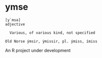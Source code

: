 # ymse
    [y`msə] 
    adjective

      Various, of various kind, not specified

    Old Norse ýmsir, ýmissir, pl. ýmiss, ímiss
  
  
An R project under development
